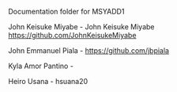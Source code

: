 Documentation folder for MSYADD1

John Keisuke Miyabe - John Keisuke Miyabe https://github.com/JohnKeisukeMiyabe

John Emmanuel Piala - https://github.com/jbpiala

Kyla Amor Pantino - 

Heiro Usana - hsuana20
